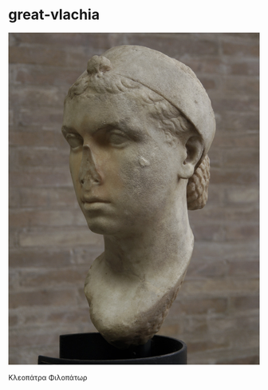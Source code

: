 great-vlachia
=============
![](https://github.com/nondejus/great-vlachia/blob/main/Cleopatra_VII%2C_Marble%2C_40-30_BC%2C_Vatican_Museums_002.jpg)

Κλεοπάτρα Φιλοπάτωρ
